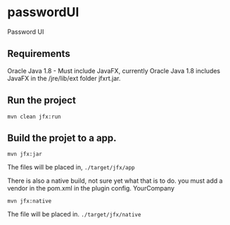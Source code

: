 # passwordUI
Password UI

## Requirements
Oracle Java 1.8 - Must include JavaFX, currently Oracle Java 1.8 includes JavaFX in the /jre/lib/ext folder jfxrt.jar. 


## Run the project

`mvn clean jfx:run`


## Build the projet to a app.

`mvn jfx:jar`

The files will be placed in,
`./target/jfx/app`

There is also a native build, not sure yet what that is to do.
you must add a vendor in the pom.xml in the plugin config.
<vendor>YourCompany</vendor>

`mvn jfx:native`

The file will be placed in.
`./target/jfx/native`

